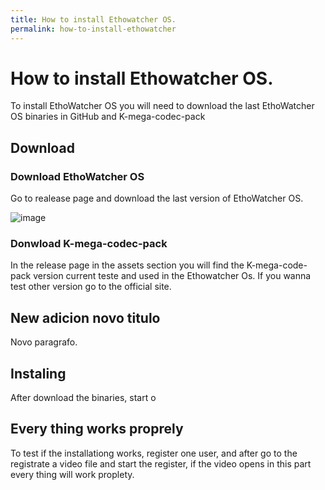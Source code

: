 ```yaml
---
title: How to install Ethowatcher OS.
permalink: how-to-install-ethowatcher
---
```

# How to install Ethowatcher OS.

To install EthoWatcher OS you will need to download the last EthoWatcher OS binaries in GitHub and K-mega-codec-pack

## Download

### Download EthoWatcher OS
Go to realease page and download the last version of EthoWatcher OS.

![image](https://user-images.githubusercontent.com/9295313/164285706-d935c507-b4b6-46ca-a796-8b69f044e4dd.png)



### Donwload K-mega-codec-pack

In the release page in the assets section you will find the K-mega-code-pack version current teste and used in the Ethowatcher Os. If you wanna test other version go to the official site. 

##  New adicion novo titulo

Novo paragrafo.


## Instaling

After download the binaries, start o


## Every thing works proprely

To test if the installationg works, register one user, and after go to the registrate a video file and start the register, if the video opens in this part every thing will work proplety.

